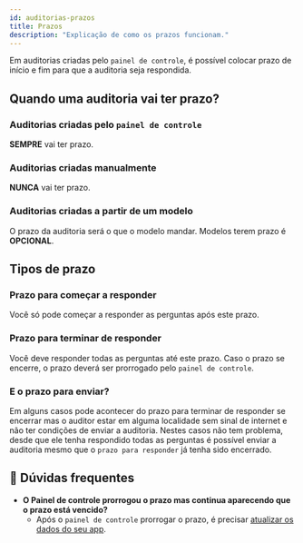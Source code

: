 ```yaml
---
id: auditorias-prazos
title: Prazos
description: "Explicação de como os prazos funcionam."
---
```


Em auditorias criadas pelo `painel de controle`, é possível colocar prazo de início e fim para que a auditoria seja respondida.

## Quando uma auditoria vai ter prazo?
### Auditorias criadas pelo `painel de controle`
**SEMPRE** vai ter prazo.
### Auditorias criadas manualmente
**NUNCA** vai ter prazo.

### Auditorias criadas a partir de um modelo
O prazo da auditoria será o que o modelo mandar. Modelos terem prazo é **OPCIONAL**.

## Tipos de prazo

### Prazo para começar a responder
Você só pode começar a responder as perguntas após este prazo.

### Prazo para terminar de responder
Você deve responder todas as perguntas até este prazo. Caso o prazo se encerre, o prazo deverá ser prorrogado pelo `painel de controle`.

### E o prazo para enviar?
Em alguns casos pode acontecer do prazo para terminar de responder se encerrar mas o auditor estar em alguma localidade sem sinal de internet e não ter condições de enviar a auditoria. Nestes casos não tem problema, desde que
ele tenha respondido todas as perguntas é possível enviar a auditoria mesmo que o `prazo para responder` já tenha sido encerrado.

## 🤔 Dúvidas frequentes

- **O Painel de controle prorrogou o prazo mas continua aparecendo que o prazo está vencido?**
    - Após o `painel de controle` prorrogar o prazo, é precisar [atualizar os dados do seu app](auditorias-carregamento-dos-dados#atualizar-dados).